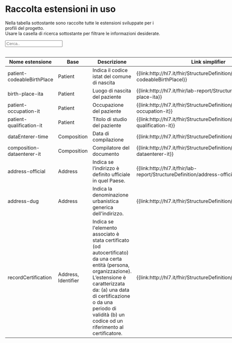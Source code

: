 <html>
  <head>
    <script src="https://ajax.googleapis.com/ajax/libs/jquery/3.6.0/jquery.min.js"></script>
    <script>
      $(document).ready(function () {
        $("#myInput").on("keyup", function () {
          var value = $(this).val().toLowerCase();
          $("#myTable tr").filter(function () {
            $(this).toggle($(this).text().toLowerCase().indexOf(value) > -1);
          });
        });
      });
    </script>
  </head>
  <body>
    <h1>Raccolta estensioni in uso</h1>
    <div>
      <p>
        Nella tabella sottostante sono raccolte tutte le estensioni sviluppate
        per i profili del progetto.
        <br />
        Usare la casella di ricerca sottostante per filtrare le informazioni
        desiderate.
      </p>
      <input id="myInput" type="text" placeholder="Cerca.." />
    </div>
    <br />
    <table style="width: fit-content">
      <thead>
        <tr>
          <th>Nome estensione</th>
          <th>Base</th>
          <th>Descrizione</th>
          <th>Link simplifier</th>
        </tr>
      </thead>
      <tbody id="myTable">
        <tr>
          <td>patient-codeableBirthPlace</td>
          <td>Patient</td>
          <td>Indica il codice istat del comune di nascita</td>
          <td>
            {{link:http://hl7.it/fhir/StructureDefinition/patient-codeableBirthPlacel}}
          </td>
        </tr>
        <tr>
          <td>birth-place-ita</td>
          <td>Patient</td>
          <td>Luogo di nascita del paziente</td>
          <td>
            {{link:http://hl7.it/fhir/lab-report/StructureDefinition/birth-place-ita}}
          </td>
        </tr>
        <tr>
          <td>patient-occupation-it</td>
          <td>Patient</td>
          <td>Occupazione del paziente</td>
          <td>
            {{link:http://hl7.it/fhir/StructureDefinition/patient-occupation-it}}
          </td>
        </tr>
        <tr>
          <td>patient-qualification-it</td>
          <td>Patient</td>
          <td>Titolo di studio del paziente</td>
          <td>
            {{link:http://hl7.it/fhir/StructureDefinition/patient-qualification-it}}
          </td>
        </tr>
        <tr>
          <td>dataEnterer-time</td>
          <td>Composition</td>
          <td>Data di compilazione</td>
          <td>
            {{link:http://hl7.it/fhir/StructureDefinition/dataEnterer-time}}
          </td>
        </tr>
        <tr>
          <td>composition-dataenterer-it</td>
          <td>Composition</td>
          <td>Compilatore del documento</td>
          <td>
            {{link:http://hl7.it/fhir/StructureDefinition/composition-dataenterer-it}}
          </td>
        </tr>
        <tr>
          <td>address-official</td>
          <td>Address</td>
          <td>Indica se l’indirizzo è definito ufficiale in quel Paese.</td>
          <td>
            {{link:http://hl7.it/fhir/lab-report/StructureDefinition/address-official}}
          </td>
        </tr>
        <tr>
          <td>address-dug</td>
          <td>Address</td>
          <td>Indica la denominazione urbanistica generica dell'indirizzo.</td>
          <td>
            {{link:http://hl7.it/fhir/StructureDefinition/address-dug}}
          </td>
        </tr>
        <tr>
          <td>recordCertification</td>
          <td>Address, Identifier</td>
          <td>Indica se l'elemento associato è stata certificato (od autocertificato) da una certa entità (persona, organizzazione). L’estensione è caratterizzata da: (a) una data di certificazione o da una periodo di validità (b) un codice od un riferimento al certificatore.</td>
          <td>
            {{link:http://hl7.it/fhir/StructureDefinition/recordCertification}}
          </td>
        </tr>
        </tbody>
    </table>
  </body>
</html>
